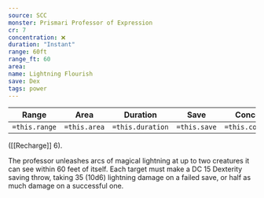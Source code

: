 ```yaml
---
source: SCC
monster: Prismari Professor of Expression
cr: 7
concentration: ❌
duration: "Instant"
range: 60ft
range_ft: 60
area: 
name: Lightning Flourish
save: Dex
tags: power
---
```


| **Range** | **Area** | **Duration** | **Save** | **Concentration** |
|:---:|:---:|:---:|:---:|:---:|
| `=this.range` | `=this.area` | `=this.duration` | `=this.save` | `=this.concentration` |




([[Recharge]] 6). 

The professor unleashes arcs of magical lightning at up to two creatures it can see within 60 feet of itself. Each target must make a DC 15 Dexterity saving throw, taking 35 (10d6) lightning damage on a failed save, or half as much damage on a successful one.